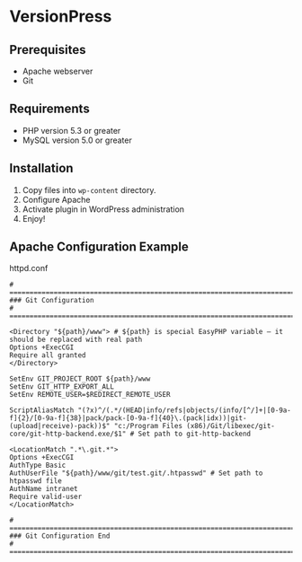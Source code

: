 # VersionPress #

## Prerequisites ##
- Apache webserver
- Git

## Requirements ##
- PHP version 5.3 or greater
- MySQL version 5.0 or greater

## Installation ##

1. Copy files into `wp-content` directory.
2. Configure Apache
3. Activate plugin in WordPress administration
4. Enjoy!


## Apache Configuration Example ##
httpd.conf
```
# ============================================================================
### Git Configuration
# ============================================================================

<Directory "${path}/www"> # ${path} is special EasyPHP variable – it should be replaced with real path
Options +ExecCGI
Require all granted
</Directory>

SetEnv GIT_PROJECT_ROOT ${path}/www
SetEnv GIT_HTTP_EXPORT_ALL
SetEnv REMOTE_USER=$REDIRECT_REMOTE_USER

ScriptAliasMatch "(?x)^/(.*/(HEAD|info/refs|objects/(info/[^/]+|[0-9a-f]{2}/[0-9a-f]{38}|pack/pack-[0-9a-f]{40}\.(pack|idx))|git-(upload|receive)-pack))$" "c:/Program Files (x86)/Git/libexec/git-core/git-http-backend.exe/$1" # Set path to git-http-backend

<LocationMatch ".*\.git.*">
Options +ExecCGI
AuthType Basic
AuthUserFile "${path}/www/git/test.git/.htpasswd" # Set path to htpasswd file
AuthName intranet
Require valid-user
</LocationMatch>

# ============================================================================
### Git Configuration End
# ============================================================================
```